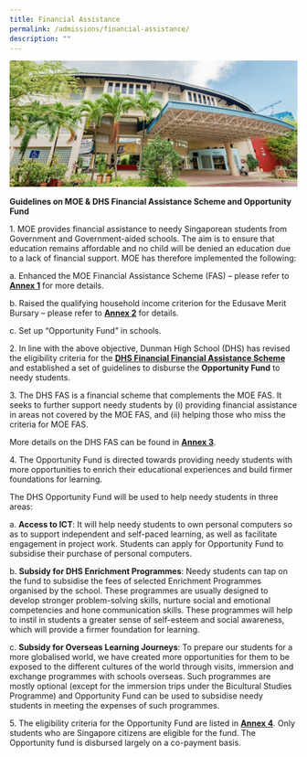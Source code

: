 ```yaml
---
title: Financial Assistance
permalink: /admissions/financial-assistance/
description: ""
---
```

![](/images/Homepage/masthead-administration.jpg)

**Guidelines on MOE & DHS Financial Assistance Scheme and Opportunity Fund**

1\. MOE provides financial assistance to needy Singaporean students from Government and Government-aided schools. The aim is to ensure that education remains affordable and no child will be denied an education due to a lack of financial support. MOE has therefore implemented the following:

a. Enhanced the MOE Financial Assistance Scheme (FAS) – please refer to [**Annex 1**](https://go.gov.sg/dhs-fas-annex1-23) for more details.

b. Raised the qualifying household income criterion for the Edusave Merit Bursary – please refer to [**Annex 2**](https://go.gov.sg/dhs-fas-annex2-23) for details.

c. Set up “Opportunity Fund” in schools.

2\. In line with the above objective, Dunman High School (DHS) has revised the eligibility criteria for the [**DHS Financial Financial Assistance Scheme** ](https://go.gov.sg/dhs-fas-guidelines-23) and established a set of guidelines to disburse the **Opportunity Fund** to needy students.

3\. The DHS FAS is a financial scheme that complements the MOE FAS. It seeks to further support needy students by (i) providing financial assistance in areas not covered by the MOE FAS, and (ii) helping those who miss the criteria for MOE FAS.

More details on the DHS FAS can be found in [**Annex 3**](https://go.gov.sg/dhs-fas-annex3-23).

4\. The Opportunity Fund is directed towards providing needy students with more opportunities to enrich their educational experiences and build firmer foundations for learning.

The DHS Opportunity Fund will be used to help needy students in three areas:

a. **Access to ICT**: It will help needy students to own personal computers so as to support independent and self-paced learning, as well as facilitate engagement in project work. Students can apply for Opportunity Fund to subsidise their purchase of personal computers.

b. **Subsidy for DHS Enrichment Programmes**: Needy students can tap on the fund to subsidise the fees of selected Enrichment Programmes organised by the school. These programmes are usually designed to develop stronger problem-solving skills, nurture social and emotional competencies and hone communication skills. These programmes will help to instil in students a greater sense of self-esteem and social awareness, which will provide a firmer foundation for learning.

c. **Subsidy for Overseas Learning Journeys**: To prepare our students for a more globalised world, we have created more opportunities for them to be exposed to the different cultures of the world through visits, immersion and exchange programmes with schools overseas. Such programmes are mostly optional (except for the immersion trips under the Bicultural Studies Programme) and Opportunity Fund can be used to subsidise needy students in meeting the expenses of such programmes.

5\. The eligibility criteria for the Opportunity Fund are listed in [**Annex 4**](https://go.gov.sg/dhs-fas-annex4-23). Only students who are Singapore citizens are eligible for the fund. The Opportunity fund is disbursed largely on a co-payment basis.